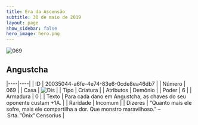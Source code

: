 ```yaml
---
title: Era da Ascensão
subtitle: 30 de maio de 2019
layout: page
show_sidebar: false
hero_image: hero.png
---
```


![069](https://cdn.keyforgegame.com/media/card_front/pt/435_069_99XFHM4JRJ83_pt.png)

## Angustcha

|----|----|
| ID | 20035044-a6fe-4e74-83e6-0cde8ea46db7 |
| Número | 069 |
| Casa | ![Dis](https://archonarcana.com/images/thumb/e/e8/Dis.png/22px-Dis.png "Dis") |
| Tipo | Criatura |
| Atributos | Demônio |
| Poder | 6 |
| Armadura | 0 |
| Texto | Para cada dano em Angustcha, as chaves do seu oponente custam +1A. |
| Raridade | Incomum |
| Dizeres | “Quanto mais ele sofre, mais ele compartilha a dor. Que monstro maravilhoso.” – Srta. ”Ônix” Censorius |
